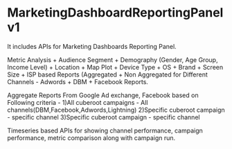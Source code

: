 # MarketingDashboardReportingPanelv1

It includes APIs for Marketing Dashboards Reporting Panel.

Metric Analysis + Audience Segment + Demography (Gender, Age Group, Income Level) + Location + Map Plot + Device Type + OS + Brand + Screen Size + ISP based Reports (Aggregated + Non Aggregated for Different Channels - Adwords + DBM + Facebook Reports.

Aggregate Reports From Google Ad exchange, Facebook based on Following criteria -
1)All cuberoot campaigns - All channels(DBM,Facebook,Adwords,Lightning)
2)Specific cuberoot campaign - specific channel
3)Specific cuberoot campaign - specific channel

Timeseries based APIs for showing channel performance, campaign performance, metric comparison along with campaign run.

